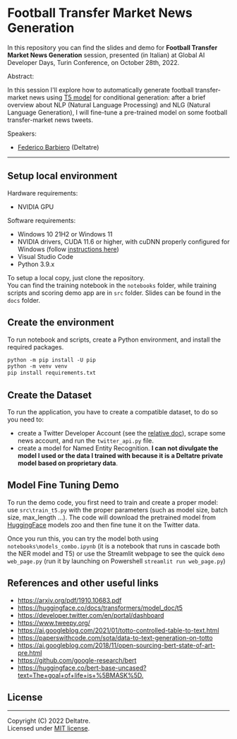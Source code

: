 # Football Transfer Market News Generation

In this repository you can find the slides and demo for **Football Transfer Market News Generation** session, presented (in Italian) at Global AI Developer Days, Turin Conference, on October 28th, 2022.

Abstract:

In this session I'll explore how to automatically generate football transfer-market news using [T5 model](https://arxiv.org/pdf/1910.10683.pdf) for conditional generation: after a brief overview about NLP (Natural Language Processing) and NLG (Natural Language Generation), I will fine-tune a pre-trained model on some football transfer-market news tweets.

Speakers:

- [Federico Barbiero](https://www.linkedin.com/in/federico-barbiero-87374b171) (Deltatre)

---

## Setup local environment

Hardware requirements:

- NVIDIA GPU  

Software requirements:

- Windows 10 21H2 or Windows 11
- NVIDIA drivers, CUDA 11.6 or higher, with cuDNN properly configured for Windows (follow [instructions here](https://docs.nvidia.com/deeplearning/cudnn/install-guide/index.html))
- Visual Studio Code
- Python 3.9.x

To setup a local copy, just clone the repository.  
You can find the training notebook in the `notebooks` folder, while training scripts and scoring demo app are in `src` folder. Slides can be found in the `docs` folder.

## Create the environment

To run notebook and scripts, create a Python environment, and install the required packages.

```ps
python -m pip install -U pip
python -m venv venv
pip install requirements.txt
```

## Create the Dataset

To run the application, you have to create a compatible dataset, to do so you need to:

- create a Twitter Developer Account (see the [relative doc](doc\twitter_API.md)), scrape some news account, and run the `twitter_api.py` file.
- create a model for Named Entity Recognition. __I can not divulgate the model I used or the data I trained with because it is a Deltatre private model based on proprietary data__.


## Model Fine Tuning Demo

To run the demo code, you first need to train and create a proper model: use 
`src\train_t5.py` with the proper parameters (such as model size, batch size, max_length ...). The code will download the pretrained model from [HuggingFace](https://huggingface.co/docs/transformers/model_doc/t5) models zoo and then fine tune it on the Twitter data.

Once you run this, you can try the model both using `notebooks\models_combo.ipynb` (it is a notebook that runs in cascade both the NER model and T5) or use the Streamlit webpage to see the quick `demo web_page.py` (run it by launching on Powershell `streamlit run web_page.py`)


## References and other useful links

- <https://arxiv.org/pdf/1910.10683.pdf>
- <https://huggingface.co/docs/transformers/model_doc/t5>
- <https://developer.twitter.com/en/portal/dashboard>
- <https://www.tweepy.org/>
- <https://ai.googleblog.com/2021/01/totto-controlled-table-to-text.html>
- <https://paperswithcode.com/sota/data-to-text-generation-on-totto>
- <https://ai.googleblog.com/2018/11/open-sourcing-bert-state-of-art-pre.html>
- <https://github.com/google-research/bert>
- <https://huggingface.co/bert-base-uncased?text=The+goal+of+life+is+%5BMASK%5D.>


## License

---

Copyright (C) 2022 Deltatre.  
Licensed under [MIT license](./LICENSE).